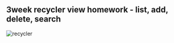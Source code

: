 ## 3week recycler view homework - list, add, delete, search

![recycler](https://cloud.githubusercontent.com/assets/25598820/25386430/47250a42-2a02-11e7-9043-081f910e9610.PNG)
